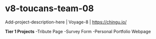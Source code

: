 # v8-toucans-team-08
Add-project-description-here | Voyage-8 | https://chingu.io/

**Tier 1 Projects**
-Tribute Page
-Survey Form
-Personal Portfolio Webpage

